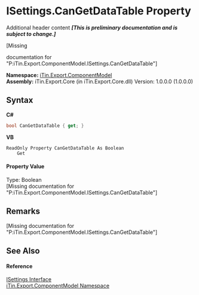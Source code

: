 # ISettings.CanGetDataTable Property 
Additional header content _**\[This is preliminary documentation and is subject to change.\]**_

\[Missing <summary> documentation for "P:iTin.Export.ComponentModel.ISettings.CanGetDataTable"\]

**Namespace:**&nbsp;<a href="55171ca4-890c-0ab2-e812-efe82bc0b686">iTin.Export.ComponentModel</a><br />**Assembly:**&nbsp;iTin.Export.Core (in iTin.Export.Core.dll) Version: 1.0.0.0 (1.0.0.0)

## Syntax

**C#**<br />
``` C#
bool CanGetDataTable { get; }
```

**VB**<br />
``` VB
ReadOnly Property CanGetDataTable As Boolean
	Get
```


#### Property Value
Type: Boolean<br />\[Missing <value> documentation for "P:iTin.Export.ComponentModel.ISettings.CanGetDataTable"\]

## Remarks
\[Missing <remarks> documentation for "P:iTin.Export.ComponentModel.ISettings.CanGetDataTable"\]

## See Also


#### Reference
<a href="94ca8fa3-4ba6-d3f7-614b-913fad195fff">ISettings Interface</a><br /><a href="55171ca4-890c-0ab2-e812-efe82bc0b686">iTin.Export.ComponentModel Namespace</a><br />
